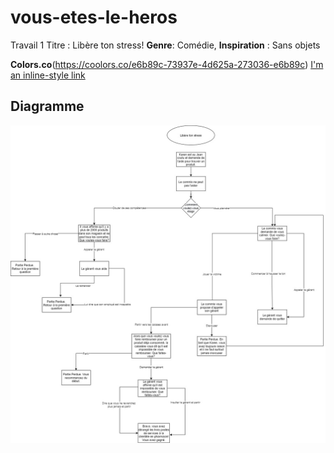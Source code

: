 # vous-etes-le-heros
Travail 1 
Titre : Libère ton stress!
**Genre**: Comédie, 
**Inspiration** : Sans objets 

**Colors.co**(https://coolors.co/e6b89c-73937e-4d625a-273036-e6b89c)
[I'm an inline-style link](https://coolors.co/e6b89c-73937e-4d625a-273036-e6b89c)

## Diagramme 
![E-field-distances](https://github.com/MDLauriers36/vous-etes-le-heros/blob/main/diagrammeFini.jpg)

